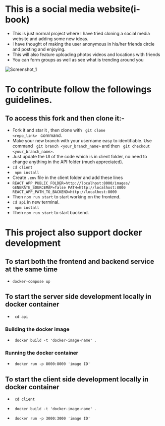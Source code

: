 # This is a social media website(i-book)

- This is just normal project where I have tried cloning a social media website and adding some new ideas.
- I have thought of making the user anonymous in his/her friends circle and posting and enjoying.
- This will also feature uploading photos videos and locations with friends
- You can form groups as well as see what is trending around you

![Screenshot_1](https://user-images.githubusercontent.com/78680046/197323291-7bbfd05b-1398-4ff4-8a1b-e4dbb4bbf823.png)


# To contribute follow the followings guidelines.

## To access this fork and then clone it:-

- Fork it and star it , then clone with <code> git clone <repo_link> </code> command.
- Make your new branch with your username easy to identifiable. Use command <code> git branch <your_branch_name></code> and then <code> git checkout <your_branch_name></code>.
- Just update the UI of the code which is in client folder, no need to change anything in the API folder (much appreciated).
- <code>cd client</code>
- <code> npm install </code>
- Create ```.env``` file in the client folder and add these lines
- <code>REACT_APP_PUBLIC_FOLDER=http://localhost:8000/images/
    GENERATE_SOURCEMAP=false
    PATH=http://localhost:8000
    REACT_APP_PATH_TO_BACKEND=http://localhost:8000
  </code>
- Then <code>npm run start</code> to start working on the frontend.
- <code>cd api</code> in new terminal.
- <code> npm install </code>
- Then <code>npm run start</code> to start backend.


# This project also support docker development

## To start both the frontend and backend service at the same time

- <code>docker-compose up</code>

## To start the server side development locally in docker container

- <code> cd api </code>

### Building the docker image

- <code> docker build -t 'docker-image-name' . </code>

### Running the docker container

- <code> docker run -p 8000:8000 'image ID' </code>

## To start the client side development locally in docker container

- <code> cd client </code>

- <code> docker build -t 'docker-image-name' . </code>

- <code> docker run -p 3000:3000 'image ID' </code>
